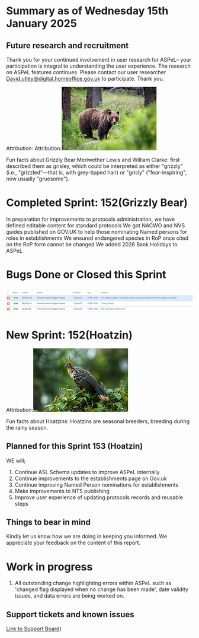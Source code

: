 # Summary as of Wednesday 15th January 2025



## Future research and recruitment 

Thank you for your continued involvement in user research for ASPeL– your participation is integral to understanding the user experience. The research on ASPeL features continues. Please contact our user researcher David.utley@digital.homeoffice.gov.uk to participate. Thank you.  
 










Attribution:
Attribution:![Dwayne Reilander, CC BY-SA 4.0 <https://creativecommons.org/licenses/by-sa/4.0>, via Wikimedia Commons](graphs/256px-grizzly_bear.jpg)






Fun facts about Grizzly Bear:Meriwether Lewis and William Clarke: first described them as grisley, which could be interpreted as either "grizzly" (i.e., "grizzled"—that is, with grey-tipped hair) or "grisly" ("fear-inspiring", now usually "gruesome").





# Completed Sprint: 152(Grizzly Bear)

In preparation for improvements to protocols administration, we have defined editable content for standard protocols
We got NACWO and NVS guides published on GOV.UK to help those nominating Named persons for roles in establishments
We ensured endangered species in RoP once cited on the RoP form cannot be changed
We added 2026 Bank Holidays to ASPeL




   


   

# Bugs Done or Closed this Sprint
![bugs fixed 15012025](graphs/bugs150125.JPG)









# New Sprint: 152(Hoatzin)








Attribution:![Francesco Veronesi from Italy, CC BY-SA 2.0 <https://creativecommons.org/licenses/by-sa/2.0>, via Wikimedia Commons](graphs/Hoatzin_160125.jpg)





 
Fun facts about Hoatzins: Hoatzins are seasonal breeders, breeding during the rainy season.




## Planned for this Sprint 153 (Hoatzin)
WE will;
1) Continue ASL Schema updates to improve ASPeL internally
2) Continue improvements to the establishments page on Gov.uk 
3) Continue improving Named Person nominations for establishments
5) Make improvements to NTS publishing
6) Improve user experience of updating protocols records and reusable steps
   

   

## Things to bear in mind
Kindly let us know how we are doing in keeping you informed. We appreciate your feedback on the content of this report. 


# Work in progress
1) All outstanding change highlighting errors within ASPeL such as 'changed flag displayed when no change has been made', date validity issues, and data errors are being worked on. 
  

   
 
   
## Support tickets and known issues
[Link to Support Board](https://collaboration.homeoffice.gov.uk/jira/secure/RapidBoard.jspa?rapidView=1717))





  



